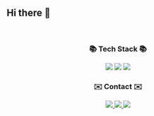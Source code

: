 ## Hi there 👋

<br>

<!--스킬-->
<h3 align="center">📚 Tech Stack 📚</h3>
<div align="center">
  <img src="https://img.shields.io/badge/Python-3776AB?style=for-the-badge&logo=python&logoColor=white" />
  <img src="https://img.shields.io/badge/C-00599C?style=for-the-badge&logo=c&logoColor=white" />
  <img src="https://img.shields.io/badge/Java-ED8B00?style=for-the-badge&logo=openjdk&logoColor=white" />

<br>

<!--연락처-->
<h3 align="center">✉️ Contact ✉️</h3>
<div align="center">
  <a href=mailto:vegeta@gmail.com">
    <img src="https://img.shields.io/badge/Gmail-D14836?style=for-the-badge&logo=gmail&logoColor=white" />
  </a>
  <a href="https://github.com/Soyun-Sophia">
    <img src="https://img.shields.io/badge/GitHub-100000?style=for-the-badge&logo=github&logoColor=white" />
  </a>
  <a href="linkedin.com/in/soyun-choi-36794b301">
    <img src="https://img.shields.io/badge/LinkedIn-0077B5?style=for-the-badge&logo=linkedin&logoColor=white" />

<br>


